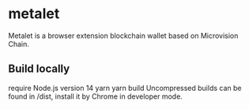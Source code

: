 # metalet

Metalet is a browser extension blockchain wallet based on Microvision Chain.

## Build locally

require Node.js version 14
yarn
yarn build
Uncompressed builds can be found in /dist, install it by Chrome in developer mode.
